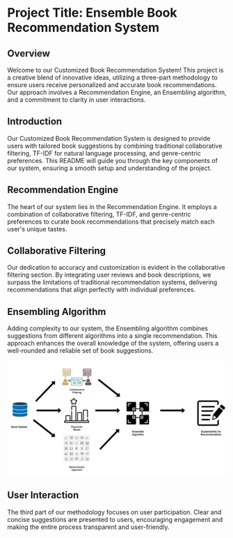 # Project Title: Ensemble Book Recommendation System

## Overview

Welcome to our Customized Book Recommendation System! This project is a creative blend of innovative ideas, utilizing a three-part methodology to ensure users receive personalized and accurate book recommendations. Our approach involves a Recommendation Engine, an Ensembling algorithm, and a commitment to clarity in user interactions.

## Introduction<a name="introduction"></a>

Our Customized Book Recommendation System is designed to provide users with tailored book suggestions by combining traditional collaborative filtering, TF-IDF for natural language processing, and genre-centric preferences. This README will guide you through the key components of our system, ensuring a smooth setup and understanding of the project.

## Recommendation Engine<a name="recommendation-engine"></a>

The heart of our system lies in the Recommendation Engine. It employs a combination of collaborative filtering, TF-IDF, and genre-centric preferences to curate book recommendations that precisely match each user's unique tastes.

## Collaborative Filtering<a name="collaborative-filtering"></a>

Our dedication to accuracy and customization is evident in the collaborative filtering section. By integrating user reviews and book descriptions, we surpass the limitations of traditional recommendation systems, delivering recommendations that align perfectly with individual preferences.

## Ensembling Algorithm<a name="ensembling-algorithm"></a>

Adding complexity to our system, the Ensembling algorithm combines suggestions from different algorithms into a single recommendation. This approach enhances the overall knowledge of the system, offering users a well-rounded and reliable set of book suggestions.

![Alt text](arch.png)

## User Interaction<a name="user-interaction"></a>
The third part of our methodology focuses on user participation. Clear and concise suggestions are presented to users, encouraging engagement and making the entire process transparent and user-friendly.
